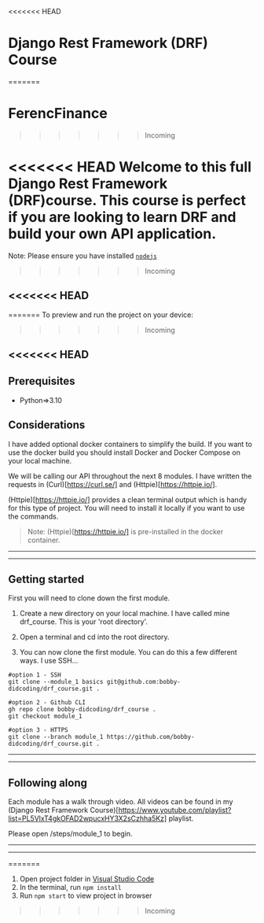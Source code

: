<<<<<<< HEAD
# Django Rest Framework (DRF) Course
=======
# FerencFinance

>>>>>>> Incoming

<<<<<<< HEAD
Welcome to this full Django Rest Framework (DRF)course.
This course is perfect if you are looking to learn DRF and build your own API application.
=======
Note: Please ensure you have installed <code><a href="https://nodejs.org/en/download/">nodejs</a></code>

>>>>>>> Incoming

<<<<<<< HEAD
---
=======
To preview and run the project on your device:

>>>>>>> Incoming

<<<<<<< HEAD
---

## Prerequisites

- Python=>3.10

## Considerations

I have added optional docker containers to simplify the build. If you want to use the docker build you should install Docker and Docker Compose on your local machine.

We will be calling our API throughout the next 8 modules. I have written the requests in (Curl)[https://curl.se/] and (Httpie)[https://httpie.io/].

(Httpie)[https://httpie.io/] provides a clean terminal output which is handy for this type of project. You will need to install it locally if you want to use the commands.

> Note: (Httpie)[https://httpie.io/] is pre-installed in the docker container.

---

---

## Getting started

First you will need to clone down the first module.

1. Create a new directory on your local machine. I have called mine drf_course. This is your 'root directory'.

2. Open a terminal and cd into the root directory.

3. You can now clone the first module. You can do this a few different ways. I use SSH...

```
#option 1 - SSH
git clone --module_1 basics git@github.com:bobby-didcoding/drf_course.git .

#option 2 - Github CLI
gh repo clone bobby-didcoding/drf_course .
git checkout module_1

#option 3 - HTTPS
git clone --branch module_1 https://github.com/bobby-didcoding/drf_course.git .
```

---

---

## Following along

Each module has a walk through video. All videos can be found in my (Django Rest Framework Course)[https://www.youtube.com/playlist?list=PL5VlxT4gkOFAD2wpucxHY3X2sCzhha5Kz] playlist.

Please open /steps/module_1 to begin.

---

---
=======
1. Open project folder in <a href="https://code.visualstudio.com/download">Visual Studio Code</a>
2. In the terminal, run `npm install`
3. Run `npm start` to view project in browser

>>>>>>> Incoming
